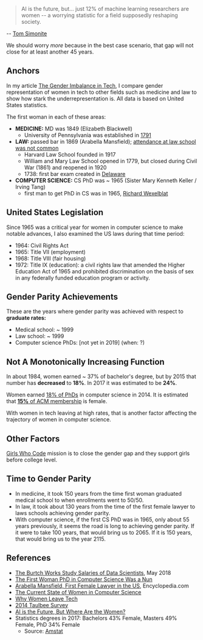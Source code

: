 
>AI is the future, but... just 12% of machine learning researchers are women -- a worrying statistic for a field supposedly reshaping society.  

-- [Tom Simonite](https://www.wired.com/story/artificial-intelligence-researchers-gender-imbalance/)

We should worry *more* because in the best case scenario, that gap will not close for at least another 45 years. 


## Anchors
In my article [The Gender Imbalance in Tech](https://reshamas.github.io/the-gender-imbalance-in-tech/), I compare gender representation of women in tech to other fields such as medicine and law to show how stark the underrepresentation is. All data is based on United States statistics.  

The first woman in each of these areas:   
- **MEDICINE:** MD was 1849 (Elizabeth Blackwell)
    - University of Pennsylvania was established in [1791](https://www.thelancet.com/journals/lancet/article/PIIS0140-6736(15)60950-3/fulltext)
- **LAW:** passed bar in 1869 (Arabella Mansfield); [attendance at law school was not common](https://www.encyclopedia.com/women/encyclopedias-almanacs-transcripts-and-maps/mansfield-arabella-1846-1911)
    - Harvard Law School founded in 1917
    - William and Mary Law School opened in 1779, but closed during Civil War (1861) and reopened in 1920
    - 1738:  first bar exam created in [Delaware](https://en.wikipedia.org/wiki/Bar_examination)
- **COMPUTER SCIENCE:** CS PhD was ~ 1965 (Sister Mary Kenneth Keller / Irving Tang)
    - first man to get PhD in CS was in 1965, [Richard Wexelblat](https://cacm.acm.org/blogs/blog-cacm/159591-who-earned-first-computer-science-ph-d/fulltext)

## United States Legislation
Since 1965 was a critical year for women in computer science to make notable advances, I also examined the US laws during that time period:  
- 1964: Civil Rights Act
- 1965: Title VII (employment)
- 1968: Title VIII (fair housing)
- 1972: Title IX (education): a civil rights law that amended the Higher Education Act of 1965 and prohibited discrimination on the basis of sex in any federally funded education program or activity.

## Gender Parity Achievements
These are the years where gender parity was achieved with respect to **graduate rates:**  
- Medical school:  ~ 1999
- Law school:  ~ 1999
- Computer science PhDs:  [not yet in 2019]  (when:  ?)


## Not A Monotonically Increasing Function
In about 1984, women earned ~ 37% of bachelor's degree, but by 2015 that number has **decreased** to **18%**.  In 2017 it was estimated to be **24%**.  

Women earned [18% of PhDs](https://cra.org/wp-content/uploads/2015/06/2014-Taulbee-Survey.pdf) in computer science in 2014.  It is estimated that [**15%** of ACM membership](https://reshamas.github.io/the-gender-imbalance-in-tech/) is female.  

With women in tech leaving at high rates, that is another factor affecting the trajectory of women in computer science.  

## Other Factors
[Girls Who Code](https://girlswhocode.com/about-us/) mission is to close the gender gap and they support girls before college level.  

## Time to Gender Parity
- In medicine, it took 150 years from the time first woman graduated medical school to when enrollments went to 50/50.
- In law, it took about 130 years from the time of the first female lawyer to laws schools achieving gender parity.
- With computer science, if the first CS PhD was in 1965, only about 55 years previously, it seems the road is long to achieving gender parity.  If it were to take 100 years, that would bring us to 2065.  If it is 150 years, that would bring us to the year 2115.


## References

- [The Burtch Works Study
Salaries of Data Scientists](https://www.burtchworks.com/wp-content/uploads/2018/05/Burtch-Works-Study-DS-2018-Webinar-Slide-Deck.pdf), May 2018
- [The First Woman PhD in Computer Science Was a Nun](http://mentalfloss.com/article/53178/first-woman-earn-phd-computer-science-was-nun)
- [Arabella Mansfield, First Female Lawyer in the US](https://www.encyclopedia.com/law/encyclopedias-almanacs-transcripts-and-maps/mansfield-arabella), Encyclopedia.com
- [The Current State of Women in Computer Science](https://www.computerscience.org/resources/women-in-computer-science/)
- [Why Women Leave Tech](https://www.cio.com/article/3321897/why-women-leave-tech.html)
- [2014 Taulbee Survey](https://cra.org/wp-content/uploads/2015/06/2014-Taulbee-Survey.pdf)
- [AI is the Future, But Where Are the Women?](https://www.wired.com/story/artificial-intelligence-researchers-gender-imbalance/)
- Statistics degrees in 2017:  Bachelors 43% Female, Masters 49% Female, PhD 34% Female
    - Source:  [Amstat](https://ww2.amstat.org/misc/StatTable1987-Current.pdf)



